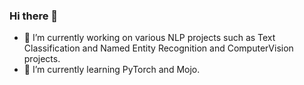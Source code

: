 ### Hi there 👋

- 🔭 I’m currently working on various NLP projects such as Text Classification and Named Entity Recognition and ComputerVision projects.
- 🌱 I’m currently learning PyTorch and Mojo.

<!--
**rajjanicodes/rajjanicodes** is a ✨ _special_ ✨ repository because its `README.md` (this file) appears on your GitHub profile.

Here are some ideas to get you started:

- 🔭 I’m currently working on various NLP projects such as Text Classification and Named Entity Recognition and ComputerVision projects.
- 🌱 I’m currently learning PyTorch and Mojo.
- 👯 I’m looking to collaborate on ...
- 🤔 I’m looking for help with ...
- 💬 Ask me about ...
- 📫 How to reach me: ...
- 😄 Pronouns: ...
- ⚡ Fun fact: ...
-->
